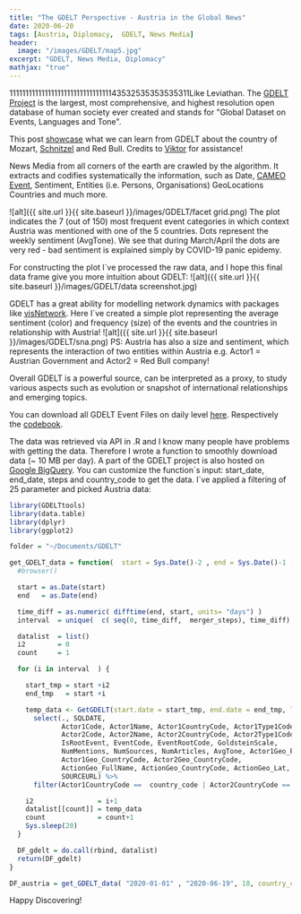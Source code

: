 ```yaml
---
title: "The GDELT Perspective - Austria in the Global News"
date: 2020-06-20
tags: [Austria, Diplomacy,  GDELT, News Media]
header:
  image: "/images/GDELT/map5.jpg"
excerpt: "GDELT, News Media, Diplomacy"
mathjax: "true"
---
```

1111111111111111111111111111111143532535353535311Like Leviathan. The [GDELT Project](https://www.gdeltproject.org/) is the largest, most comprehensive, and highest resolution open database of human society ever created and stands for "Global Dataset on Events, Languages and Tone".

This post [showcase](https://blog.gdeltproject.org/) what we can learn from GDELT about the country of Mozart, [Schnitzel](http://www.brigittenauerstadl.at/index.html) and Red Bull. Credits to [Viktor](https://twitter.com/martino_vic) for assistance!

News Media from all corners of the earth are crawled by the algorithm. It extracts and codifies systematically the information, such as Date, [CAMEO Event](http://data.gdeltproject.org/documentation/CAMEO.Manual.1.1b3.pdf), Sentiment, Entities (i.e. Persons, Organisations) GeoLocations Countries and much more.

![alt]({{ site.url }}{{ site.baseurl }}/images/GDELT/facet grid.png)
The plot indicates the 7 (out of 150) most frequent event categories in which context Austria was mentioned with one of the 5 countries. Dots represent the weekly sentiment (AvgTone). We see that during March/April the dots are very red - bad sentiment is explained simply by COVID-19 panic epidemy.

For constructing the plot I´ve processed the raw data, and I hope this final data frame give you more intuition about GDELT: ![alt]({{ site.url }}{{ site.baseurl }}/images/GDELT/data screenshot.jpg)

GDELT has a great ability for modelling network dynamics with packages like [visNetwork](https://cran.rstudio.com/web/packages/visNetwork/vignettes/Introduction-to-visNetwork.html). Here I´ve created a simple plot representing the average sentiment (color) and frequency (size) of the events and the countries in relationship with Austria!
![alt]({{ site.url }}{{ site.baseurl }}/images/GDELT/sna.png)
PS: Austria has also a size and sentiment, which represents the interaction of two entities within Austria e.g. Actor1 = Austrian Government and Actor2 = Red Bull company!

Overall GDELT is a powerful source, can be interpreted as a proxy, to study various aspects such as evolution or snapshot of international relationships and emerging topics.

You can download all GDELT Event Files on daily level [here](http://data.gdeltproject.org/events/index.html). Respectively the [codebook](http://data.gdeltproject.org/documentation/GDELT-Event_Codebook-V2.0.pdf).

The data was retrieved via API in .R and I know many people have problems with getting the data. Therefore I wrote a function to smoothly download data (~ 10 MB per day). A part of the GDELT project is also hosted on [Google BigQuery](https://console.cloud.google.com/bigquery?p=gdelt-bq&d=gdeltv2&page=dataset&project=gdelt-265500&folder=&organizationId=).
You can customize the function´s input: start_date, end_date, steps and country_code to get the data.
I´ve applied a filtering of 25 parameter and picked Austria data:

```r
library(GDELTtools)
library(data.table)
library(dplyr)
library(ggplot2)

folder = "~/Documents/GDELT"

get_GDELT_data = function(  start = Sys.Date()-2 , end = Sys.Date()-1 , merger_steps = 5, country_code = "AUT") {
  #browser()

  start = as.Date(start)
  end   = as.Date(end)

  time_diff = as.numeric( difftime(end, start, units= "days") )
  interval  = unique(  c( seq(0, time_diff,  merger_steps), time_diff) )

  datalist  = list()
  i2        = 0
  count     = 1

  for (i in interval  ) {

    start_tmp = start +i2
    end_tmp   = start +i

    temp_data <- GetGDELT(start.date = start_tmp, end.date = end_tmp, local.folder = folder ) %>%
      select(., SQLDATE,
             Actor1Code, Actor1Name, Actor1CountryCode, Actor1Type1Code,
             Actor2Code, Actor2Name, Actor2CountryCode, Actor2Type1Code,
             IsRootEvent, EventCode, EventRootCode, GoldsteinScale,
             NumMentions, NumSources, NumArticles, AvgTone, Actor1Geo_FullName, Actor2Geo_FullName,
             Actor1Geo_CountryCode, Actor2Geo_CountryCode,
             ActionGeo_FullName, ActionGeo_CountryCode, ActionGeo_Lat, ActionGeo_Long,
             SOURCEURL) %>%
      filter(Actor1CountryCode ==  country_code | Actor2CountryCode == country_code)

    i2                = i+1
    datalist[[count]] = temp_data
    count             = count+1
    Sys.sleep(20)
  }

  DF_gdelt = do.call(rbind, datalist)
  return(DF_gdelt)
}

DF_austria = get_GDELT_data( "2020-01-01" , "2020-06-19", 10, country_code = "AUT")   # Apply the function!
```

Happy Discovering!
